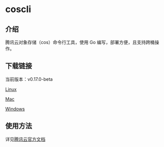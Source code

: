 # coscli

## 介绍

腾讯云对象存储（cos）命令行工具，使用 Go 编写，部署方便，且支持跨桶操作。

## 下载链接

当前版本：v0.17.0-beta

[Linux](https://github.com/tencentyun/coscli/releases/download/v0.17.0-beta/coscli-linux)

[Mac](https://github.com/tencentyun/coscli/releases/download/v0.17.0-beta/coscli-mac)

[Windows](https://github.com/tencentyun/coscli/releases/download/v0.17.0-beta/coscli-windows.exe)

## 使用方法

详见[腾讯云官方文档](https://cloud.tencent.com/document/product/436/63143)

